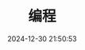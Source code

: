 ---
pageComponent:
  name: Catalogue
  data:
    path: 02.编程
    description: 尚记时，记之
title: 编程
date: 2024-12-30 21:50:53
permalink: /pge/
sidebar: false
article: false
comment: false
editLink: false
---